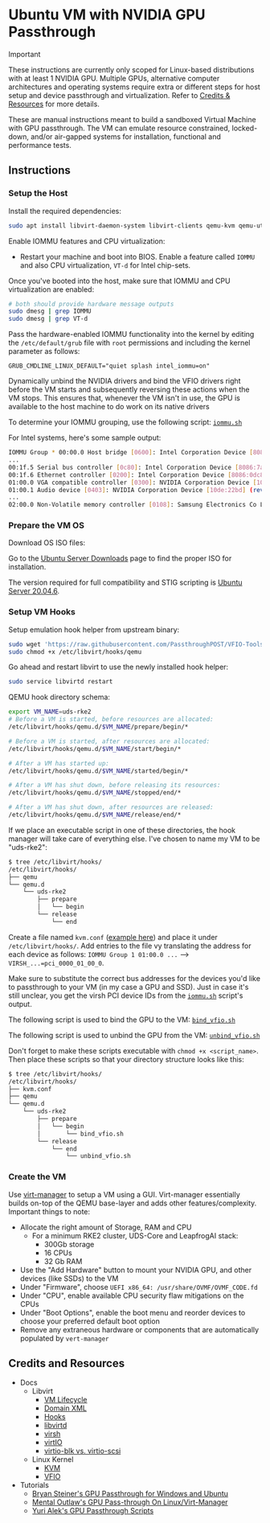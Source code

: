 # Ubuntu VM with NVIDIA GPU Passthrough

> [!IMPORTANT]
> These instructions are currently only scoped for Linux-based distributions with at least 1 NVIDIA GPU. Multiple GPUs, alternative computer architectures and operating systems require extra or different steps for host setup and device passthrough and virtualization. Refer to [Credits & Resources](#credits-and-resources) for more details.

These are manual instructions meant to build a sandboxed Virtual Machine with GPU passthrough. The VM can emulate resource constrained, locked-down, and/or air-gapped systems for installation, functional and performance tests.

## Instructions

### Setup the Host

Install the required dependencies:

```bash
sudo apt install libvirt-daemon-system libvirt-clients qemu-kvm qemu-utils virt-manager ovmf
```

Enable IOMMU features and CPU virtualization:

- Restart your machine and boot into BIOS. Enable a feature called `IOMMU` and also CPU virtualization, `VT-d` for Intel chip-sets.

Once you've booted into the host, make sure that IOMMU and CPU virtualization are enabled:

```bash
# both should provide hardware message outputs
sudo dmesg | grep IOMMU
sudo dmesg | grep VT-d
```

Pass the hardware-enabled IOMMU functionality into the kernel by editing the `/etc/default/grub` file with `root` permissions and including the kernel parameter as follows:

```grub
GRUB_CMDLINE_LINUX_DEFAULT="quiet splash intel_iommu=on"
```

Dynamically unbind the NVIDIA drivers and bind the VFIO drivers right before the VM starts and subsequently reversing these actions when the VM stops. This ensures that, whenever the VM isn't in use, the GPU is available to the host machine to do work on its native drivers

To determine your IOMMU grouping, use the following script: [`iommu.sh`](vm/iommu.sh)

For Intel systems, here's some sample output:

```bash
IOMMU Group * 00:00.0 Host bridge [0600]: Intel Corporation Device [8086:a702] (rev 01)
...
00:1f.5 Serial bus controller [0c80]: Intel Corporation Device [8086:7a24] (rev 11)
00:1f.6 Ethernet controller [0200]: Intel Corporation Device [8086:0dc8] (rev 11)
01:00.0 VGA compatible controller [0300]: NVIDIA Corporation Device [10de:2820] (rev a1)
01:00.1 Audio device [0403]: NVIDIA Corporation Device [10de:22bd] (rev a1)
...
02:00.0 Non-Volatile memory controller [0108]: Samsung Electronics Co Ltd NVMe SSD Controller PM9A1/PM9A3/980PRO [144d:a80a]
```

### Prepare the VM OS

Download OS ISO files:

Go to the [Ubuntu Server Downloads](https://ubuntu.com/download/server) page to find the proper ISO for installation.

The version required for full compatibility and STIG scripting is [Ubuntu Server 20.04.6](https://ubuntu.com/download/server/thank-you?version=20.04.6&architecture=amd64).

### Setup VM Hooks

Setup emulation hook helper from upstream binary:

```bash
sudo wget 'https://raw.githubusercontent.com/PassthroughPOST/VFIO-Tools/master/libvirt_hooks/qemu' -O /etc/libvirt/hooks/qemu
sudo chmod +x /etc/libvirt/hooks/qemu
```

Go ahead and restart libvirt to use the newly installed hook helper:

```bash
sudo service libvirtd restart
```

QEMU hook directory schema:

```bash
export VM_NAME=uds-rke2
# Before a VM is started, before resources are allocated:
/etc/libvirt/hooks/qemu.d/$VM_NAME/prepare/begin/*

# Before a VM is started, after resources are allocated:
/etc/libvirt/hooks/qemu.d/$VM_NAME/start/begin/*

# After a VM has started up:
/etc/libvirt/hooks/qemu.d/$VM_NAME/started/begin/*

# After a VM has shut down, before releasing its resources:
/etc/libvirt/hooks/qemu.d/$VM_NAME/stopped/end/*

# After a VM has shut down, after resources are released:
/etc/libvirt/hooks/qemu.d/$VM_NAME/release/end/*
```

If we place an executable script in one of these directories, the hook manager will take care of everything else. I've chosen to name my VM to be "uds-rke2":

```bash
$ tree /etc/libvirt/hooks/
/etc/libvirt/hooks/
├── qemu
└── qemu.d
    └── uds-rke2
        ├── prepare
        │   └── begin
        └── release
            └── end
```

Create a file named `kvm.conf` ([example here](vm/configs/kvm.conf)) and place it under `/etc/libvirt/hooks/`. Add entries to the file vy translating the address for each device as follows: `IOMMU Group 1 01:00.0 ...` --> `VIRSH_...=pci_0000_01_00_0`.

Make sure to substitute the correct bus addresses for the devices you'd like to passthrough to your VM (in my case a GPU and SSD). Just in case it's still unclear, you get the virsh PCI device IDs from the [`iommu.sh`](vm/iommu.sh) script's output.

The following script is used to bind the GPU to the VM: [`bind_vfio.sh`](vm/bind_vfio.sh)

The following script is used to unbind the GPU from the VM: [`unbind_vfio.sh`](vm/unbind_vfio.sh)

Don't forget to make these scripts executable with `chmod +x <script_name>`. Then place these scripts so that your directory structure looks like this:

```bash
$ tree /etc/libvirt/hooks/
/etc/libvirt/hooks/
├── kvm.conf
├── qemu
└── qemu.d
    └── uds-rke2
        ├── prepare
        │   └── begin
        │       └── bind_vfio.sh
        └── release
            └── end
                └── unbind_vfio.sh
```

### Create the VM

Use [virt-manager](https://virt-manager.org/) to setup a VM using a GUI. Virt-manager essentially builds on-top of the QEMU base-layer and adds other features/complexity. Important things to note:

- Allocate the right amount of Storage, RAM and CPU
  - For a minimum RKE2 cluster, UDS-Core and LeapfrogAI stack:
    - 300Gb storage
    - 16 CPUs
    - 32 Gb RAM
- Use the "Add Hardware" button to mount your NVIDIA GPU, and other devices (like SSDs) to the VM
- Under "Firmware", choose `UEFI x86_64: /usr/share/OVMF/OVMF_CODE.fd`
- Under "CPU", enable available CPU security flaw mitigations on the CPUs
- Under "Boot Options", enable the boot menu and reorder devices to choose your preferred default boot option
- Remove any extraneous hardware or components that are automatically populated by `vert-manager`

## Credits and Resources

- Docs
  - Libvirt
    - [VM Lifecycle](https://wiki.libvirt.org/page/VM_lifecycle)
    - [Domain XML](https://libvirt.org/formatdomain.html)
    - [Hooks](https://libvirt.org/hooks.html)
    - [libvirtd](https://libvirt.org/manpages/libvirtd.html)
    - [virsh](https://libvirt.org/manpages/virsh.html)
    - [virtIO](https://wiki.libvirt.org/page/Virtio)
    - [virtio-blk vs. virtio-scsi](https://mpolednik.github.io/2017/01/23/virtio-blk-vs-virtio-scsi/)
  - Linux Kernel
    - [KVM](https://www.kernel.org/doc/html/latest/virt/kvm/index.html)
    - [VFIO](https://www.kernel.org/doc/html/latest/driver-api/vfio.html?highlight=vfio%20pci)
- Tutorials
  - [Bryan Steiner's GPU Passthrough for Windows and Ubuntu](https://github.com/bryansteiner/gpu-passthrough-tutorial)
  - [Mental Outlaw's GPU Pass-through On Linux/Virt-Manager](https://youtu.be/KVDUs019IB8?si=QI5OqyeiuhkoRVL-)
  - [Yuri Alek's GPU Passthrough Scripts](https://gitlab.com/YuriAlek/vfio)
